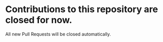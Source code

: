 # Contributions to this repository are closed for now.

All new Pull Requests will be closed automatically.
